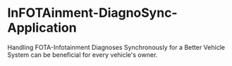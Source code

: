 # InFOTAinment-DiagnoSync-Application
Handling FOTA-Infotainment Diagnoses Synchronously for a Better Vehicle System can be beneficial for every vehicle's owner.
